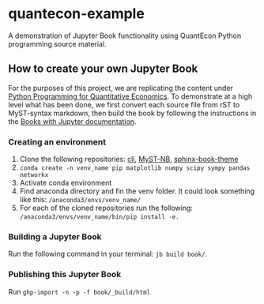 # quantecon-example

A demonstration of Jupyter Book functionality using QuantEcon Python
programming source material.

## How to create your own Jupyter Book

For the purposes of this project, we are replicating the content under [Python
Programming for Quantitative Economics](https://python-programming.quantecon.org). To demonstrate at a high
level what has been done, we first convert each source file from rST to
MyST-syntax markdown, then build the book by following the instructions in the
[Books with Jupyter documentation](https://beta.jupyterbook.org/intro.html). 


### Creating an environment

1. Clone the following repositories: [cli](https://github.com/ExecutableBookProject/cli), [MyST-NB](https://github.com/ExecutableBookProject/MyST-NB), [sphinx-book-theme](https://github.com/ExecutableBookProject/sphinx-book-theme)
2. `conda create -n venv_name pip matplotlib numpy scipy sympy pandas networkx`
3. Activate conda environment
4. Find anaconda directory and fin the venv folder. It could look something like this: `/anaconda3/envs/venv_name/`
5. For each of the cloned repositories run the following: `/anaconda3/envs/venv_name/bin/pip install -e.`

### Building a Jupyter Book

Run the following command in your terminal: `jb build book/`.

### Publishing this Jupyter Book

Run `ghp-import -n -p -f book/_build/html`

